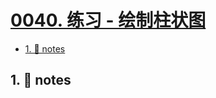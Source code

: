 # [0040. 练习 - 绘制柱状图](https://github.com/Tdahuyou/svg/tree/main/0040.%20%E7%BB%83%E4%B9%A0%20-%20%E7%BB%98%E5%88%B6%E6%9F%B1%E7%8A%B6%E5%9B%BE)

<!-- region:toc -->
- [1. 📒 notes](#1--notes)
<!-- endregion:toc -->

## 1. 📒 notes


